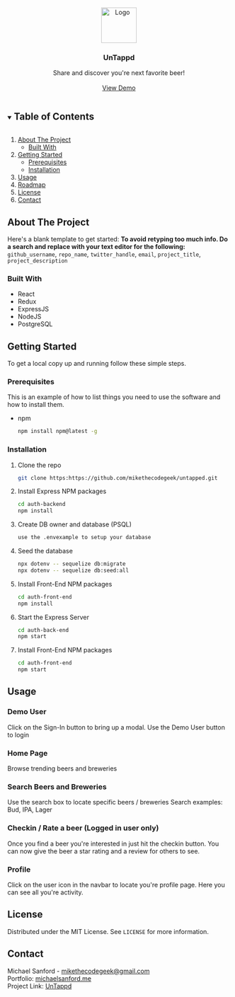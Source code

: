 <!--
*** Thanks for checking out the Best-README-Template. If you have a suggestion
*** that would make this better, please fork the repo and create a pull request
*** or simply open an issue with the tag "enhancement".
*** Thanks again! Now go create something AMAZING! :D
***
***
***
*** To avoid retyping too much info. Do a search and replace for the following:
*** github_username, repo_name, twitter_handle, email, project_title, project_description
-->



<!-- PROJECT SHIELDS -->
<!--
*** I'm using markdown "reference style" links for readability.
*** Reference links are enclosed in brackets [ ] instead of parentheses ( ).
*** See the bottom of this document for the declaration of the reference variables
*** for contributors-url, forks-url, etc. This is an optional, concise syntax you may use.
*** https://www.markdownguide.org/basic-syntax/#reference-style-links
-->



<!-- PROJECT LOGO -->
<br />
<p align="center">
  <a href="https://github.com/mikethecodegeek/untapped">
    <img src="https://i.imgur.com/tB5ANo7.png" alt="Logo" width="80" height="80">
  </a>

  <h3 align="center">UnTappd</h3>

  <p align="center">
    Share and discover you're next favorite beer!
    <br />
    <br />
    <a href="https://intense-caverns-51880.herokuapp.com/">View Demo</a>
  
  </p>
</p>



<!-- TABLE OF CONTENTS -->
<details open="open">
  <summary><h2 style="display: inline-block">Table of Contents</h2></summary>
  <ol>
    <li>
      <a href="#about-the-project">About The Project</a>
      <ul>
        <li><a href="#built-with">Built With</a></li>
      </ul>
    </li>
    <li>
      <a href="#getting-started">Getting Started</a>
      <ul>
        <li><a href="#prerequisites">Prerequisites</a></li>
        <li><a href="#installation">Installation</a></li>
      </ul>
    </li>
    <li><a href="#usage">Usage</a></li>
    <li><a href="#roadmap">Roadmap</a></li>
    <li><a href="#license">License</a></li>
    <li><a href="#contact">Contact</a></li>
  </ol>
</details>



<!-- ABOUT THE PROJECT -->
## About The Project

Here's a blank template to get started:
**To avoid retyping too much info. Do a search and replace with your text editor for the following:**
`github_username`, `repo_name`, `twitter_handle`, `email`, `project_title`, `project_description`


### Built With

* React
* Redux
* ExpressJS
* NodeJS
* PostgreSQL



<!-- GETTING STARTED -->
## Getting Started

To get a local copy up and running follow these simple steps.

### Prerequisites

This is an example of how to list things you need to use the software and how to install them.
* npm
  ```sh
  npm install npm@latest -g
  ```

### Installation

1. Clone the repo
   ```sh
   git clone https:https://github.com/mikethecodegeek/untapped.git
   ```
2. Install Express NPM packages
   ```sh
   cd auth-backend  
   npm install  
   ```
3. Create DB owner and database (PSQL)
   ```sh
   use the .envexample to setup your database   
   ```
3. Seed the database
   ```sh
   npx dotenv -- sequelize db:migrate
   npx dotenv -- sequelize db:seed:all
   ```
3. Install Front-End NPM packages
   ```sh
   cd auth-front-end 
   npm install  
   ```
3. Start the Express Server
   ```sh
   cd auth-back-end 
   npm start  
   ```
3. Install Front-End NPM packages
   ```sh
   cd auth-front-end 
   npm start  
   ```  



<!-- USAGE EXAMPLES -->
## Usage

### Demo User
Click on the Sign-In button to bring up a modal. Use the Demo User button to login

### Home Page
Browse trending beers and breweries

### Search Beers and Breweries
Use the search box to locate specific beers / breweries
Search examples: Bud, IPA, Lager

### Checkin / Rate a beer (Logged in user only)
Once you find a beer you're interested in just hit the checkin button. You can now give the beer a star rating and a review for others to see.

### Profile
Click on the user icon in the navbar to locate you're profile page. Here you can see all you're activity.





<!-- LICENSE -->
## License

Distributed under the MIT License. See `LICENSE` for more information.



<!-- CONTACT -->
## Contact

Michael Sanford - mikethecodegeek@gmail.com  
Portfolio: [michaelsanford.me](http://michaelsanford.me)  
Project Link: [UnTappd](https://intense-caverns-51880.herokuapp.com/)








<!-- MARKDOWN LINKS & IMAGES -->
<!-- https://www.markdownguide.org/basic-syntax/#reference-style-links -->
[contributors-shield]: https://img.shields.io/github/contributors/github_username/repo.svg?style=for-the-badge
[contributors-url]: https://github.com/github_username/repo/graphs/contributors
[forks-shield]: https://img.shields.io/github/forks/github_username/repo.svg?style=for-the-badge
[forks-url]: https://github.com/github_username/repo/network/members
[stars-shield]: https://img.shields.io/github/stars/github_username/repo.svg?style=for-the-badge
[stars-url]: https://github.com/github_username/repo/stargazers
[issues-shield]: https://img.shields.io/github/issues/github_username/repo.svg?style=for-the-badge
[issues-url]: https://github.com/github_username/repo/issues
[license-shield]: https://img.shields.io/github/license/github_username/repo.svg?style=for-the-badge
[license-url]: https://github.com/github_username/repo/blob/master/LICENSE.txt
[linkedin-shield]: https://img.shields.io/badge/-LinkedIn-black.svg?style=for-the-badge&logo=linkedin&colorB=555
[linkedin-url]: https://linkedin.com/in/github_username
